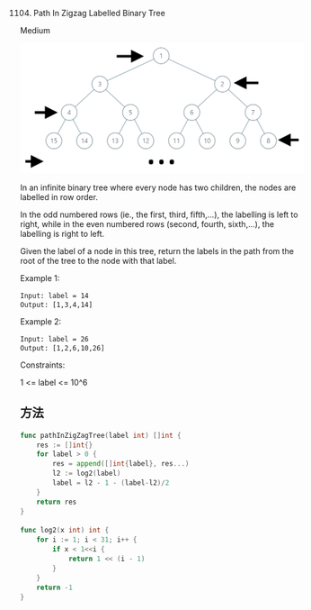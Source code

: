 1104. Path In Zigzag Labelled Binary Tree


Medium

![1](1104.png)

In an infinite binary tree where every node has two children, the nodes are labelled in row order.

In the odd numbered rows (ie., the first, third, fifth,...), the labelling is left to right, while in the even numbered rows (second, fourth, sixth,...), the labelling is right to left.



Given the label of a node in this tree, return the labels in the path from the root of the tree to the node with that label.

 

Example 1:

```
Input: label = 14
Output: [1,3,4,14]
```

Example 2:

```
Input: label = 26
Output: [1,2,6,10,26]
```

Constraints:

1 <= label <= 10^6


## 方法




```go
func pathInZigZagTree(label int) []int {
	res := []int{}
	for label > 0 {
		res = append([]int{label}, res...)
		l2 := log2(label)
		label = l2 - 1 - (label-l2)/2
	}
	return res
}

func log2(x int) int {
	for i := 1; i < 31; i++ {
		if x < 1<<i {
			return 1 << (i - 1)
		}
	}
	return -1
}
```